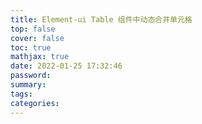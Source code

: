```yaml
---
title: Element-ui Table 组件中动态合并单元格
top: false
cover: false
toc: true
mathjax: true
date: 2022-01-25 17:32:46
password:
summary:
tags:
categories:
---
```

```